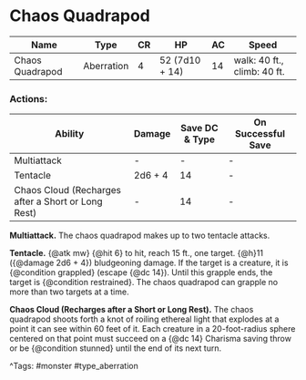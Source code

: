 # Chaos Quadrapod

| Name | Type | CR | HP | AC | Speed |
|------|------|----|----|----|-------|
| Chaos Quadrapod | Aberration | 4 | 52 (7d10 + 14) | 14 | walk: 40 ft., climb: 40 ft. |

### Actions:

| Ability | Damage | Save DC & Type | On Successful Save |
|---------|--------|----------------|--------------------|
| Multiattack | - | - | - |
| Tentacle | 2d6 + 4 | 14 | - |
| Chaos Cloud (Recharges after a Short or Long Rest) | - | 14 | - |


**Multiattack.** The chaos quadrapod makes up to two tentacle attacks.

**Tentacle.** {@atk mw} {@hit 6} to hit, reach 15 ft., one target. {@h}11 ({@damage 2d6 + 4}) bludgeoning damage. If the target is a creature, it is {@condition grappled} (escape {@dc 14}). Until this grapple ends, the target is {@condition restrained}. The chaos quadrapod can grapple no more than two targets at a time.

**Chaos Cloud (Recharges after a Short or Long Rest).** The chaos quadrapod shoots forth a knot of roiling ethereal light that explodes at a point it can see within 60 feet of it. Each creature in a 20-foot-radius sphere centered on that point must succeed on a {@dc 14} Charisma saving throw or be {@condition stunned} until the end of its next turn.

^Tags: #monster #type_aberration